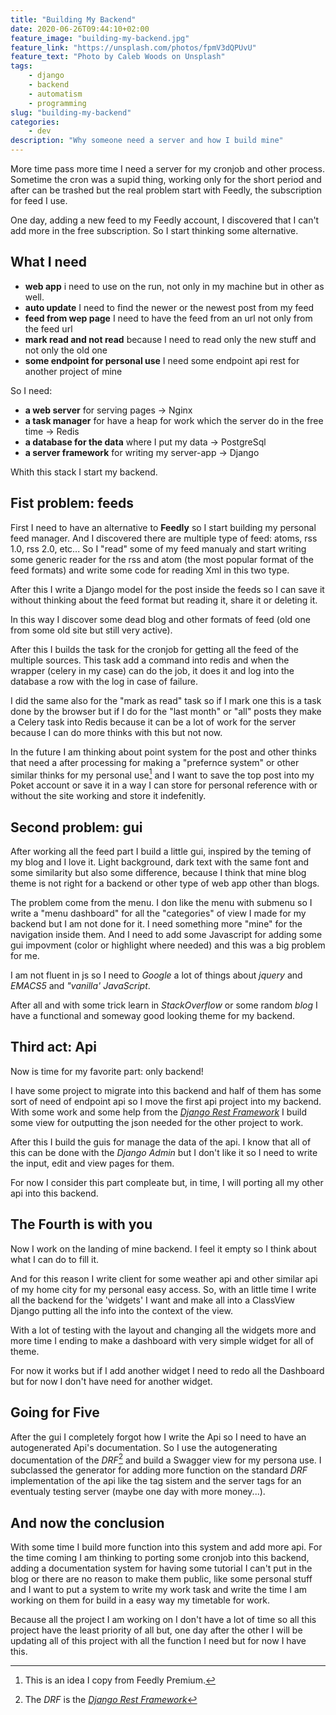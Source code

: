 ```yaml
---
title: "Building My Backend"
date: 2020-06-26T09:44:10+02:00
feature_image: "building-my-backend.jpg"
feature_link: "https://unsplash.com/photos/fpmV3dQPUvU"
feature_text: "Photo by Caleb Woods on Unsplash"
tags:
    - django
    - backend
    - automatism
    - programming
slug: "building-my-backend"
categories: 
    - dev
description: "Why someone need a server and how I build mine"
---
```


More time pass more time I need a server for my cronjob and other process. 
Sometime the cron was a supid thing, working only for the short period and after can be trashed but the real problem start with Feedly, the subscription for feed I use.

One day, adding a new feed to my Feedly account, I discovered that I can't add more in the free subscription. 
So I start thinking some alternative.

## What I need

* __web app__ i need to use on the run, not only in my machine but in other as well.
* __auto update__ I need to find the newer or the newest post from my feed
* __feed from wep page__ I need to have the feed from an url not only from the feed url
* __mark read and not read__ because I need to read only the new stuff and not only the old one
* __some endpoint for personal use__ I need some endpoint api rest for another project of mine

So I need:

* __a web server__ for serving pages -> Nginx
* __a task manager__ for have a heap for work which the server do in the free time -> Redis
* __a database for the data__ where I put my data -> PostgreSql
* __a server framework__ for writing my server-app -> Django

Whith this stack I start my backend.

## Fist problem: feeds

First I need to have an alternative to __Feedly__ so I start building my personal feed manager.
And I discovered there are multiple type of feed: atoms, rss 1.0, rss 2.0, etc... So I "read" some of my feed manualy and start writing some generic reader for the rss and atom (the most popular format of the feed formats) and write some code for reading Xml in this two type.

After this I write a Django model for the post inside the feeds so I can save it without thinking about the feed format but reading it, share it or deleting it.

In this way I discover some dead blog and other formats of feed (old one from some old site but still very active).

After this I builds the task for the cronjob for getting all the feed of the multiple sources. This task add a command into redis and when the wrapper (celery in my case) can do the job, it does it and log into the database a row with the log in case of failure.

I did the same also for the "mark as read" task so if I mark one this is a task done by the browser but if I do for the "last month" or "all" posts they make a Celery task into Redis because it can be a lot of work for the server because I can do more thinks with this but not now. 

In the future I am thinking about point system for the post and other thinks that need a after processing for making a "prefernce system" or other similar thinks for my personal use[^1] and I want to save the top post into my Poket account or save it in a way I can store for personal reference with or without the site working and store it indefenitly.

## Second problem: gui

After working all the feed part I build a little gui, inspired by the teming of my blog and I love it. Light background, dark text with the same font and some similarity but also some difference, because I think that mine blog theme is not right for a backend or other type of web app other than blogs.

The problem come from the menu. I don like the menu with submenu so I write a "menu dashboard" for all the "categories" of view I made for my backend but I am not done for it. I need something more "mine" for the navigation inside them. And I need to add some Javascript for adding some gui impovment (color or highlight where needed) and this was a big problem for me.

I am not fluent in js so I need to *Google* a lot of things about *jquery* and *EMACS5* and *"vanilla' JavaScript*.

After all and with some trick learn in *StackOverflow* or some random *blog* I have a functional and someway good looking theme for my backend.

## Third act: Api

Now is time for my favorite part: only backend!

I have some project to migrate into this backend and half of them has some sort of need of endpoint api so I move the first api project into my backend. With some work and some help from the *[Django Rest Framework](https://www.django-rest-framework.org/)* I build some view for outputting the json needed for the other project to work.

After this I build the guis for manage the data of the api. I know that all of this can be done with the *Django Admin* but I don't like it so I need to write the input, edit and view pages for them.

For now I consider this part compleate but, in time, I will porting all my other api into this backend.

## The Fourth is with you

Now I work on the landing of mine backend. I feel it empty so I think about what I can do to fill it.

And for this reason I write client for some weather api and other similar api of my home city for my personal easy access. So, with an little time I write all the backend for the 'widgets' I want and make all into a ClassView Django putting all the info into the context of the view.

With a lot of testing with the layout and changing all the widgets more and more time I ending to make a dashboard with very simple widget for all of theme.

For now it works but if I add another widget I need to redo all the Dashboard but for now I don't have need for another widget.

## Going for Five

After the gui I completely forgot how I write the Api so I need to have an autogenerated Api's documentation. So I use the autogenerating documentation of the *DRF*[^2] and build a Swagger view for my persona use. I subclassed the generator for adding more function on the standard *DRF* implementation of the api like the tag sistem and the server tags for an eventualy testing server (maybe one day with more money...).

## And now the conclusion

With some time I build more function into this system and add more api. For the time coming I am thinking to porting some cronjob into this backend, adding a documentation system for having some tutorial I can't put in the blog or there are no reason to make them public, like some personal stuff and I want to put a system to write my work task and write the time I am working on them for build in a easy way my timetable for work.

Because all the project I am working on I don't have a lot of time so all this project have the least priority of all but, one day after the other I will be updating all of this project with all the function I need but for now I have this.

[^1]: This is an idea I copy from Feedly Premium. 
[^2]: The *DRF* is the *[Django Rest Framework](https://www.django-rest-framework.org/)* 
